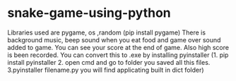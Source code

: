 # snake-game-using-python
Libraries used are pygame, os ,random (pip install pygame)
There is background music, beep sound when you eat food and game over sound added to game.
You can see your score at the end of game.
Also high score is been recorded.
You can convert this to .exe by installing pyinstaller 
(1. pip install pyinstaller 2. open cmd and go to folder you saved all this files.  3.pyinstaller filename.py  you will find applicating built in dict folder)
